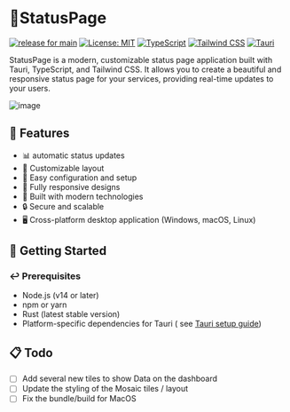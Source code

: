 # 🚦StatusPage

[![release for main](https://github.com/RemcoDewlde/StatusPage/actions/workflows/publish_and_release.yml/badge.svg)](https://github.com/RemcoDewlde/StatusPage/actions/workflows/publish_and_release.yml)
[![License: MIT](https://img.shields.io/badge/License-MIT-red.svg)](https://opensource.org/licenses/MIT)
[![TypeScript](https://img.shields.io/badge/TypeScript-5.4.5-blue)](https://www.typescriptlang.org/)
[![Tailwind CSS](https://img.shields.io/badge/Tailwind_CSS-3.3.4-38B2AC)](https://tailwindcss.com/)
[![Tauri](https://img.shields.io/badge/Tauri-1.6.7-orange)](https://tauri.app/)

StatusPage is a modern, customizable status page application built with Tauri, TypeScript, and Tailwind CSS. It
allows you to create a beautiful and responsive status page for your services, providing real-time updates to your
users.

![image](https://github.com/user-attachments/assets/9fb74b23-eae3-4e90-863c-097e64aa507f)

[//]: # (![StatusPage Screenshot]&#40;/placeholder.svg?height=300&width=600&#41;)

## 🌟 Features

- 📊 automatic status updates
- 🎨 Customizable layout
- 🔧 Easy configuration and setup
- 📱 Fully responsive designs
- 🚀 Built with modern technologies
- 🔒 Secure and scalable
- 🖥️ Cross-platform desktop application (Windows, macOS, Linux)

## 🚀 Getting Started

### ↩️ Prerequisites

- Node.js (v14 or later)
- npm or yarn
- Rust (latest stable version)
- Platform-specific dependencies for Tauri (
  see [Tauri setup guide](https://tauri.app/v1/guides/getting-started/prerequisites))

## 📋 Todo

- [ ] Add several new tiles to show Data on the dashboard
- [ ] Update the styling of the Mosaic tiles / layout
- [ ] Fix the bundle/build for MacOS
